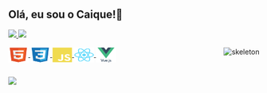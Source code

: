 ## Olá, eu sou o Caique!👾

<div>
  <a href="https://github.com/caiquevisgueira">
  <img height="180em" src="https://github-readme-stats.vercel.app/api?username=caiquevisgueira&show_icons=true&theme=tokyonight"/>
  <img height="180em" src="https://github-readme-stats.vercel.app/api/top-langs/?username=caiquevisgueira&layout=compact&langs_count=7&theme=tokyonight"/>

<div style="display: inline_block"><br> 
  <img align="center" alt="icone-html5" height="30" width="40" src="https://github.com/devicons/devicon/blob/master/icons/html5/html5-original.svg">
  <img align="center" alt="icone-css3" height="30" width="40" src="https://github.com/devicons/devicon/blob/master/icons/css3/css3-original.svg">
  <img align="center" alt="icone-javascript" height="30" width="40" src="https://raw.githubusercontent.com/devicons/devicon/master/icons/javascript/javascript-plain.svg">
  <img align="center" alt="icone-react" height="30" width="40" src="https://raw.githubusercontent.com/devicons/devicon/9f4f5cdb393299a81125eb5127929ea7bfe42889/icons/react/react-original.svg">
  <img align="center" alt="icone-vuejs" height="30" width="40" src="https://github.com/devicons/devicon/blob/master/icons/vuejs/vuejs-original-wordmark.svg">
  <img align="right" alt="skeleton" src="https://github.com/yvngfenriz/yvngfenriz/blob/main/skeleton.gif"">
</div>

##
  
  <div>
  <a href = "mailto: caiquevisgueira@gmail.com"><img src="https://img.shields.io/badge/-Gmail-%23EA4335?style=for-the-badge&logo=gmail&logoColor=white" target="_blank"></a>
 
